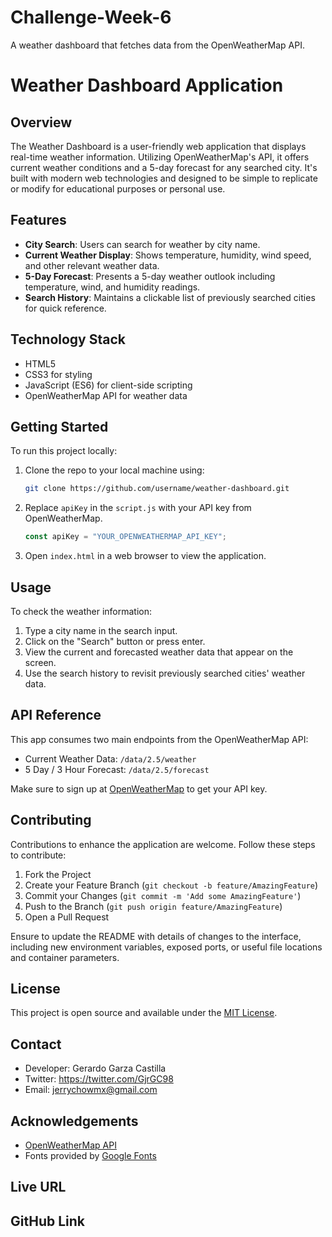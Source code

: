 # Challenge-Week-6
A weather dashboard that fetches data from the OpenWeatherMap API.

# Weather Dashboard Application

## Overview
The Weather Dashboard is a user-friendly web application that displays real-time weather information. Utilizing OpenWeatherMap's API, it offers current weather conditions and a 5-day forecast for any searched city. It's built with modern web technologies and designed to be simple to replicate or modify for educational purposes or personal use.

## Features

- **City Search**: Users can search for weather by city name.
- **Current Weather Display**: Shows temperature, humidity, wind speed, and other relevant weather data.
- **5-Day Forecast**: Presents a 5-day weather outlook including temperature, wind, and humidity readings.
- **Search History**: Maintains a clickable list of previously searched cities for quick reference.

## Technology Stack

- HTML5
- CSS3 for styling
- JavaScript (ES6) for client-side scripting
- OpenWeatherMap API for weather data

## Getting Started

To run this project locally:

1. Clone the repo to your local machine using:

    ```bash
    git clone https://github.com/username/weather-dashboard.git
    ```

2. Replace `apiKey` in the `script.js` with your API key from OpenWeatherMap.

    ```javascript
    const apiKey = "YOUR_OPENWEATHERMAP_API_KEY";
    ```

3. Open `index.html` in a web browser to view the application.

## Usage

To check the weather information:

1. Type a city name in the search input.
2. Click on the "Search" button or press enter.
3. View the current and forecasted weather data that appear on the screen.
4. Use the search history to revisit previously searched cities' weather data.

## API Reference

This app consumes two main endpoints from the OpenWeatherMap API:

- Current Weather Data: `/data/2.5/weather`
- 5 Day / 3 Hour Forecast: `/data/2.5/forecast`

Make sure to sign up at [OpenWeatherMap](https://openweathermap.org/api) to get your API key.

## Contributing

Contributions to enhance the application are welcome. Follow these steps to contribute:

1. Fork the Project
2. Create your Feature Branch (`git checkout -b feature/AmazingFeature`)
3. Commit your Changes (`git commit -m 'Add some AmazingFeature'`)
4. Push to the Branch (`git push origin feature/AmazingFeature`)
5. Open a Pull Request

Ensure to update the README with details of changes to the interface, including new environment variables, exposed ports, or useful file locations and container parameters.

## License

This project is open source and available under the [MIT License](LICENSE.md).

## Contact

- Developer: Gerardo Garza Castilla
- Twitter: https://twitter.com/GjrGC98 
- Email: jerrychowmx@gmail.com

## Acknowledgements

- [OpenWeatherMap API](https://openweathermap.org/api)
- Fonts provided by [Google Fonts](https://fontawesome.com)

## Live URL

## GitHub Link
